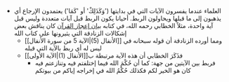  - العلماء عندما يفسرون الآيات التي في بدايتها ('وَكَذَلِكْ' أو 'كَمَا') يعتمدون الإرجاع أي يذهبون إلى ما قبلها ويحاولون الربط. أحيانا يكون الربط قبل آيات متعددة وليس قبل آية واحدة، مثلاً الخطابي رحمه الله، في كتابه [بيان إعجاز القرآن](https://ar.wikipedia.org/wiki/%D8%A5%D8%B9%D8%AC%D8%A7%D8%B2_%D8%A7%D9%84%D9%82%D8%B1%D8%A2%D9%86_%D9%84%D9%84%D8%AE%D8%B7%D8%A7%D8%A8%D9%8A) كان يناقش بعض إشكالات الزنادقة التي يثيرونها على كتاب الله
	- ومما أورده الزنادقة أن قوله سبحانه في [[الأنفال (5)|الآية 5 من سورة الأنفال]] ليس له أي ربط بالآية التي قبله
	- فذَكَرَ الخطابي أن هذه الآية مرتبطة ب[[الأنفال (1)|الآية الأولى]]
		- فربط بين الآيتين من جهة: كما أن حُكْمَ الله فيما إختلفتم فيه وتنازعتم فيه كان هو الخير لكم فكذلك حُكْمُ الله في إخراجه إياكم من بيوتكم
